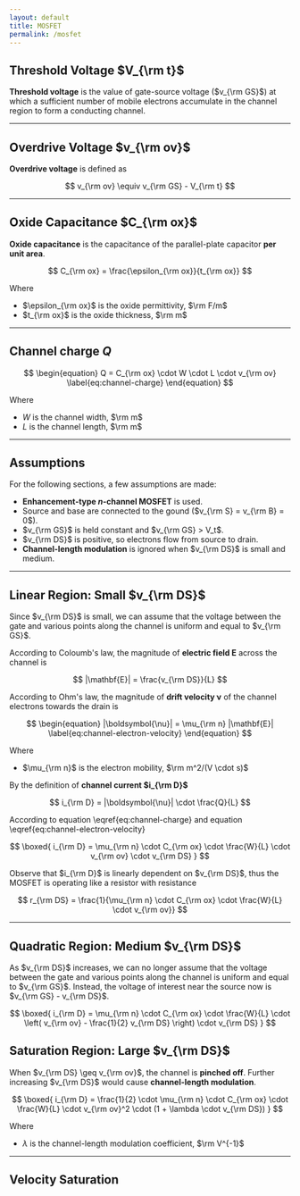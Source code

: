 ```yaml
---
layout: default
title: MOSFET
permalink: /mosfet
---
```


## Threshold Voltage $V_{\rm t}$

**Threshold voltage** is the value of gate-source voltage ($v_{\rm GS}$) at which a sufficient number of mobile electrons accumulate in the channel region to form a conducting channel.

---

## Overdrive Voltage $v_{\rm ov}$

**Overdrive voltage** is defined as

$$
v_{\rm ov} \equiv v_{\rm GS} - V_{\rm t}
$$

---

## Oxide Capacitance $C_{\rm ox}$

**Oxide capacitance** is the capacitance of the parallel-plate capacitor **per unit area**.

$$
C_{\rm ox} = \frac{\epsilon_{\rm ox}}{t_{\rm ox}}
$$

Where
- $\epsilon_{\rm ox}$ is the oxide permittivity, $\rm F/m$
- $t_{\rm ox}$ is the oxide thickness, $\rm m$

---

## Channel charge $Q$

$$
\begin{equation}
    Q = C_{\rm ox} \cdot W \cdot L \cdot v_{\rm ov}
    \label{eq:channel-charge}
\end{equation}
$$

Where
- $W$ is the channel width, $\rm m$
- $L$ is the channel length, $\rm m$

---

## Assumptions

For the following sections, a few assumptions are made:
- **Enhancement-type *n*-channel MOSFET** is used.
- Source and base are connected to the gound ($v_{\rm S} = v_{\rm B} = 0$).
- $v_{\rm GS}$ is held constant and $v_{\rm GS} > V_t$.
- $v_{\rm DS}$ is positive, so electrons flow from source to drain.
- **Channel-length modulation** is ignored when $v_{\rm DS}$ is small and medium.

---

## Linear Region: Small $v_{\rm DS}$

Since $v_{\rm DS}$ is small, we can assume that the voltage between the gate and various points along the channel is uniform and equal to $v_{\rm GS}$.

According to Coloumb's law, the magnitude of **electric field $\mathbf{E}$** across the channel is

$$
|\mathbf{E}| = \frac{v_{\rm DS}}{L}
$$

According to Ohm's law, the magnitude of **drift velocity $\boldsymbol{\nu}$** of the channel electrons towards the drain is

$$
\begin{equation}
    |\boldsymbol{\nu}| = \mu_{\rm n} |\mathbf{E}|
    \label{eq:channel-electron-velocity}
\end{equation}
$$

Where
- $\mu_{\rm n}$ is the electron mobility, $\rm m^2/(V \cdot s)$

By the definition of **channel current $i_{\rm D}$**

$$
i_{\rm D} = |\boldsymbol{\nu}| \cdot \frac{Q}{L}
$$

According to equation \eqref{eq:channel-charge} and equation \eqref{eq:channel-electron-velocity}

$$
\boxed{
    i_{\rm D} =
    \mu_{\rm n} \cdot 
    C_{\rm ox} \cdot 
    \frac{W}{L} \cdot 
    v_{\rm ov} \cdot 
    v_{\rm DS} 
}
$$
        
Observe that $i_{\rm D}$ is linearly dependent on $v_{\rm DS}$, thus the MOSFET is operating like a resistor with resistance

$$
r_{\rm DS} = \frac{1}{\mu_{\rm n} \cdot C_{\rm ox} \cdot \frac{W}{L} \cdot v_{\rm ov}}
$$

---

## Quadratic Region: Medium $v_{\rm DS}$

As $v_{\rm DS}$ increases, we can no longer assume that the voltage between the gate and various points along the channel is uniform and equal to $v_{\rm GS}$. Instead, the voltage of interest near the source now is $v_{\rm GS} - v_{\rm DS}$.

$$
\boxed{
    i_{\rm D} = 
    \mu_{\rm n} \cdot 
    C_{\rm ox} \cdot 
    \frac{W}{L} \cdot 
    \left( v_{\rm ov} - \frac{1}{2} v_{\rm DS} \right) \cdot 
    v_{\rm DS}
}
$$

## Saturation Region: Large $v_{\rm DS}$
When $v_{\rm DS} \geq v_{\rm ov}$, the channel is **pinched off**. Further increasing $v_{\rm DS}$ would cause **channel-length modulation**.

$$
\boxed{
    i_{\rm D} = 
    \frac{1}{2} \cdot
    \mu_{\rm n} \cdot 
    C_{\rm ox} \cdot 
    \frac{W}{L} \cdot 
    v_{\rm ov}^2 \cdot
    (1 + \lambda \cdot v_{\rm DS})
}
$$

Where
- $\lambda$ is the channel-length modulation coefficient, $\rm V^{-1}$

---

## Velocity Saturation
